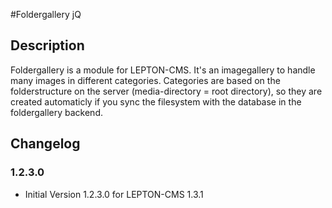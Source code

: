#Foldergallery jQ
## Description
Foldergallery is a module for LEPTON-CMS. It's an imagegallery to handle many images
in different categories. Categories are based on the folderstructure on the server (media-directory = root directory), so they are created
automaticly if you sync the filesystem with the database in the foldergallery backend.

## Changelog

### 1.2.3.0
+ Initial Version 1.2.3.0 for LEPTON-CMS 1.3.1